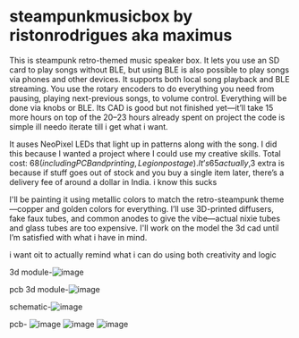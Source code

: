 # steampunkmusicbox by ristonrodrigues aka maximus
This is steampunk retro-themed music speaker box. It lets you use an SD card to play songs without BLE, but using BLE is also possible to play songs via phones and other devices. It supports both local song playback and BLE streaming.
You use the rotary encoders to do everything you need from pausing, playing next-previous songs, to volume control. Everything will be done via knobs or BLE. Its CAD is good but not finished yet—it’ll take 15 more hours on top of the 20–23 hours already spent on project the code is simple ill needo iterate till i get what i want.

It auses NeoPixel LEDs that light up in patterns along with the song. I did this because I wanted a project where I could use my creative skills.
Total cost: $68 (including PCB and printing, Legion postage). It’s 65 actually ,$3 extra is because if stuff goes out of stock and you buy a single item later, there’s a delivery fee of around a dollar in India. i know this sucks

I'll be painting it using metallic colors to match the retro-steampunk theme—copper and golden colors for everything. I’ll use 3D-printed diffusers, fake faux tubes, and common anodes to give the vibe—actual nixie tubes and glass tubes are too expensive.
I'll work on the model the 3d cad  until I’m satisfied with what i have in mind.


i want oit to actually remind what i can do using both creativity and logic

3d module-![image](https://github.com/user-attachments/assets/dd39d92e-ba42-473d-900a-4da6e6c53303)


pcb 3d module-![image](https://github.com/user-attachments/assets/22b0cd96-78c5-499d-ac75-5933183110aa)

schematic-![image](https://github.com/user-attachments/assets/40131d51-bb1b-4d76-a33a-c3c15c9e8013)

pcb-
![image](https://github.com/user-attachments/assets/ec2e08ef-2f1d-4660-84de-be8ceede775e)
![image](https://github.com/user-attachments/assets/a627cc81-be64-44d9-8d35-75ce0c582639)
![image](https://github.com/user-attachments/assets/73c6e0f2-dd42-4bd3-b6f9-e03a1b2c8c51)





